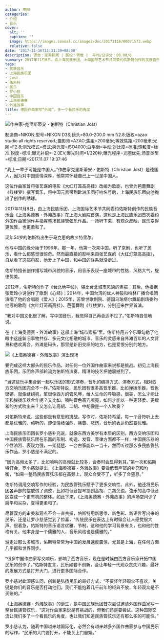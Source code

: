 ```yaml
---
author: 廖阳
categories:
- 介绍
- 音乐
cover:
  alt: ''
  caption: ''
  image: https://images.soomal.cc/images/doc/20171116/00071573.webp
  relative: false
date: '2017-11-16T11:31:39+08:00'
description: 源自：澎湃新闻 | 版权：转载 |  平均/总评分：00.00/0
summary: 2017年11月8日，由上海民族乐团、上海国际艺术节共同委约佑斯特创作的民族音乐会《上海奥德赛・外滩故事》在上海大剧院首演，这也是上海民族乐团首次委约外国作曲家创作并指挥整场民族管弦乐作品。一场听下来，有观众反映，民乐变得更优雅，也更柔和了……
tags:
- 民族音乐
- 上海民族乐团
- Jost
- 佑斯特
- 民乐
- 罗小慈
- 中国音乐
- 上海奥德赛
- 外滩故事
title: 德国作曲家写“外滩”，多一个看民乐的角度
---
```


![作曲家-克里斯蒂安・佑斯特（Christian Jost）](https://images.soomal.cc/images/doc/20171116/00071571_01.webp)

制造商=NIKON;型号=NIKON D3S;镜头=80.0-200.0 mm f/2.8;版权=azao studio all rights reserved.;摄影师=AZAO;焦距=200毫米;等效焦距=200毫米;光圈=F2.8;测光模式=模式;感光度=ISO4000;白平衡=手动;对比度=标准;饱和度=标准;锐度=标准;曝光补偿=-2.0EV;曝光时间=1/320秒;曝光程序=光圈优先;场景类型=标准;日期=2017.11.07 19:37:46



“我上一辈子可能是中国人。”作曲家克里斯蒂安・佑斯特（Christian Jost）是德国人，因为对中国感情深厚，他常常怀疑自己上一世是中国人。

这位作曲家曾将张艺谋的电影《大红灯笼高高挂》改编为歌剧，也曾为芭蕾舞剧《红楼梦》撰写音乐，将中国元素带到欧洲乐团打响名号后，上海民族乐团向他抛出了创作的绣球。

2017年11月8日，由上海民族乐团、上海国际艺术节共同委约佑斯特创作的民族音乐会《上海奥德赛・外滩故事》在上海大剧院首演，这也是上海民族乐团首次委约外国作曲家创作并指挥整场民族管弦乐作品。一场听下来，有观众反映，民乐变得更优雅，也更柔和了。

现年54岁的佑斯特出生于马克思的故乡特里尔。

他与中国的缘分始于1996年。那一年，他第一次来中国，听了京剧，也听了民乐，看什么都感觉很惊奇。然而最直接的影响来自张艺谋的《大红灯笼高高挂》，自从看了这部电影，他爱上了中国，和中国的联系就没断过。

佑斯特擅长创作描写城市风貌的音乐，用音乐表现一座城市的性格，风格大气，旋律优美。

2012年，佑斯特创作了《台北地平线》，堪比台北城市风貌的素描；其后，他根据张爱玲小说创作了歌剧《心经》；2014年，中国台湾的优人神鼓和柏林广播合唱团演唱了他的合唱剧《爱人》；2015年，苏黎世歌剧院、德国乌珀塔尔舞蹈剧场委约他写的歌剧《大红灯笼高高挂》、芭蕾舞剧《红楼梦》，分别迎来世界首演。

“我对中国文化很了解，写中国音乐，我觉得自己再合适不过了。”佑斯特自信地说。

在《上海奥德赛・外滩故事》这部上海“城市素描”里，佑斯特用五个乐章勾勒了他眼中这座新旧事物共存、多元文化相融的城市。音乐的灵感来自外滩百年的人文背景和悲欢离合，外滩是码头，那里是新旧交织的地方，也是爱恨分别的地方。

![《上海奥德赛・外滩故事》演出现场](https://images.soomal.cc/images/doc/20171116/00071572.webp)





要完成这样大部头的民乐作品，对任何一位外国作曲家来说都是挑战。初见上海民族乐团，乐团各声部轮流为佑斯特演奏，精湛的技艺把他震撼到了。

“当这些乐手集合到一起以乐团的形式演奏，音乐的编排方式、演奏方式，相对西方交响乐团完全不一样。”佑斯特说，民乐团有很多高音乐器，比如弹拨乐器，音色铿锵，就像缝纫机，笙很像西方的管风琴，给人生命的呼吸感，很美，怎么才能让笙和弹拨乐器合作呢？又比如，唢呐音色高亢嘹亮，如何才能以一种更轻柔、更缓和的方式吹出来？又怎么让高胡、二胡、中胡像是一个人吹奏？

对佑斯特来说，这些都是有意思的挑战。写作时，佑斯特希望，每一个音符听上去都是优雅的、动听的，即便情绪强烈、痛苦、悲伤，音乐的表达仍然要优雅。

上海民族乐团团长罗小慈补充说，就像东西方美学有本质的区别，西方交响乐团和中国民族管弦乐团在乐器的形制、构造、发音、音律方面都不一样，中国民乐器的个性浓烈、表现力强，一架琵琶、一台古筝能以一当十，然而听过那么多民族管弦乐作品，罗小慈是不满足的。

“因为高频太多了，比如唢呐的高频就比较多，合奏时会显得刺耳。”第一次和佑斯特开会，罗小慈就提出，《上海奥德赛・外滩故事》要做低音声部的补充和均衡，“如果一整场民族管弦乐都在高频上，观众会受不了，听多了会窒息。”

佑斯特调用交响写作的经验，为民族管弦乐赋予了更多交响性。此外，他还将民乐团各声部的摆放做了调整，比如将低音提琴挪到高胡、二胡旁边，弦乐的高中低音区变成一个更有机的整体。如此下来，《上海奥德赛・外滩故事》的声场空间少了扁平和尖杂，变得更柔和了。

尽管双方的审美和观点不会一直共振，佑斯特用新思维、新色彩、新语言写出来的民乐，还是让罗小慈感觉到了惊喜，“传统民乐在表达上有时候会让人感觉很大声、很着急，佑斯特的音乐语言优雅、节制，这和他的学习背景有关，也和他的性格有关。他本身是一个儒雅的人，音乐风格也是儒雅的。”

游走过那么多城市，佑斯特常常为中国的发展速度震惊，尤其是上海，在任何方面几乎都和世界同步。

“很多中国作曲家写交响乐，影响了西方音乐，现在是时候由西方音乐家开拓中国民乐的创作了。”佑斯特直言，民乐如若不创新，会让年轻一代观众丧失兴趣，最好的发展方式是打开大门，进行更多国际合作。

罗小慈对此深感认同，创新是弘扬民乐的最好方式，“不要怪年轻观众不喜欢，关键是你们的音乐是否打动他们。我们不能抱着几千前年的经典不放，年轻观众是不买账的。”

《上海奥德赛・外滩故事》的诞生，是中国民族乐团首次尝试邀请外国作曲家写一整台民族管弦乐，“这对作曲家来说是有挑战的，但我们还是要尝试。这种国际交流让我们多了一个看民乐的角度，也让我们知道民族管弦乐还有那么多的可能性。”

罗小慈认为，随着中国越来越国际化，必然会有越来越多外国作曲家参与中国民乐的写作，“民乐的大门要打开，不能关上门自娱。”